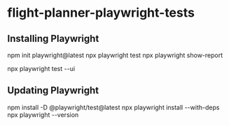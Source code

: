 # flight-planner-playwright-tests

## Installing Playwright
npm init playwright@latest
npx playwright test
npx playwright show-report 

npx playwright test --ui 

## Updating Playwright
npm install -D @playwright/test@latest
npx playwright install --with-deps
npx playwright --version